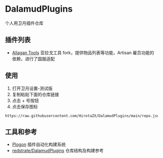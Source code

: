 # DalamudPlugins

个人用卫月插件仓库

## 插件列表

* [Allagan Tools](https://github.com/HirotaZX/InventoryTools) 亚拉戈工具 fork，提供物品列表等功能，Artisan 雇员功能的依赖，进行了国服适配

## 使用

1. 打开卫月设置-测试版
2. 复制粘贴下面的仓库链接
3. 点击 + 号按钮
4. 点击保存图标

```
https://raw.githubusercontent.com/HirotaZX/DalamudPlugins/main/repo.json
```

## 工具和参考

* [Plogon](https://github.com/goatcorp/Plogon) 插件自动化构建系统
* [redstrate/DalamudPlugins](https://github.com/redstrate/DalamudPlugins) 仓库结构及构建参考